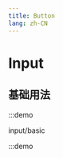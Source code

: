 ```yaml
---
title: Button
lang: zh-CN
---
```


# Input

<script setup>
const demos = import.meta.globEager('../../../demos/bole-design/input/*/*.vue')
</script>

## 基础用法

:::demo

input/basic

:::demo
